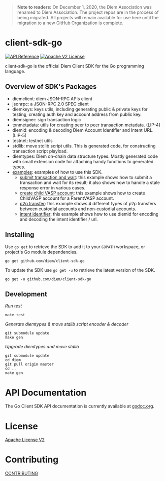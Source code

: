 > **Note to readers:** On December 1, 2020, the Diem Association was renamed to Diem Association. The project repos are in the process of being migrated. All projects will remain available for use here until the migration to a new GitHub Organization is complete.

# client-sdk-go

[![API Reference](https://img.shields.io/badge/api-reference-blue.svg)](https://github.com/diem/diem/blob/master/json-rpc/json-rpc-spec.md) [![Apache V2 License](https://img.shields.io/badge/license-Apache%20V2-blue.svg)](../master/LICENSE)

client-sdk-go is the official Diem Client SDK for the Go programming language.

## Overview of SDK's Packages

- diemclient: diem JSON-RPC APIs client
- jsonrpc: a JSON-RPC 2.0 SPEC client
- diemkeys: keys utils, including generating public & private keys for testing, creating auth key and account address from public key.
- diemsigner: sign transaction logic
- txnmetadata: utils for creating peer to peer transaction metadata. (LIP-4)
- diemid: encoding & decoding Diem Account Identifier and Intent URL. (LIP-5)
- testnet: testnet utils
- stdlib: move stdlib script utils. This is generated code, for constructing transaction script playload.
- diemtypes: Diem on-chain data structure types. Mostly generated code with small extension code for attaching handy functions to generated types.
- [examples](../../tree/master/examples): examples of how to use this SDK.
  - [submit transaction and wait](../master/examples/exampleutils/submit_and_wait.go): this example shows how to submit a transaction and wait for its result; it also shows how to handle a stale response error in various cases.
  - [create child VASP account](../master/examples/create-child-vasp-account/main.go): this example shows how to create ChildVASP account for a ParentVASP account.
  - [p2p transfer](../master/examples/p2p-transfers/main.go): this example shows 4 different types of p2p transfers between custodial accounts and non-custodial accounts.
  - [intent identifier](../master/examples/intent-identifier/main.go): this example shows how to use diemid for encoding and decoding the intent identifier / url.

## Installing

Use `go get` to retrieve the SDK to add it to your `GOPATH` workspace, or
project's Go module dependencies.

	go get github.com/diem/client-sdk-go

To update the SDK use `go get -u` to retrieve the latest version of the SDK.

	go get -u github.com/diem/client-sdk-go


## Development

*Run test*

```
make test
```

*Generate diemtypes & move stdlib script encoder & decoder*

```
git submodule update
make gen
```

*Upgrade diemtypes and move stdlib*
```
git submodule update
cd diem
git pull origin master
cd ..
make gen
```

# API Documentation

The Go Client SDK API documentation is currently available at [godoc.org](https://godoc.org/github.com/diem/client-sdk-go).

# License

[Apache License V2](../master/LICENSE)


# Contributing

[CONTRIBUTING](../master/CONTRIBUTING.md)
